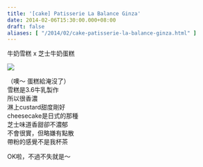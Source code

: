 ```yaml
---
title: '[cake] Patisserie La Balance Ginza'
date: 2014-02-06T15:30:00.000+08:00
draft: false
aliases: [ "/2014/02/cake-patisserie-la-balance-ginza.html" ]
---
```


牛奶雪糕 x 芝士牛奶蛋糕  

[![](https://3.bp.blogspot.com/-AwieUxJXArU/XC4UpUpg6eI/AAAAAAAAD84/C6DosyO4_oADAR0WG3QcFJTreqBd-LiFwCLcBGAs/s640/k.jpg)](https://3.bp.blogspot.com/-AwieUxJXArU/XC4UpUpg6eI/AAAAAAAAD84/C6DosyO4_oADAR0WG3QcFJTreqBd-LiFwCLcBGAs/s1600/k.jpg)

（噢～ 蛋糕給淹沒了）  
雪糕是3.6牛乳製作  
所以很香濃  
淋上custard甜度剛好  
cheesecake是日式的那種  
芝士味道香甜卻不濃郁  
不會很實，但略嫌有點散  
帶粉的感覺不是我杯茶  
  
OK啦，不過不失就是～